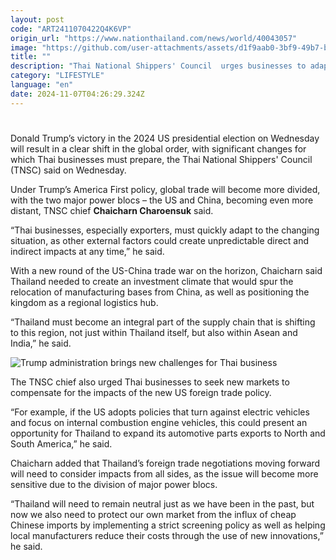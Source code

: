 ```yaml
---
layout: post
code: "ART2411070422Q4K6VP"
origin_url: "https://www.nationthailand.com/news/world/40043057"
image: "https://github.com/user-attachments/assets/d1f9aab0-3bf9-49b7-b57a-902d1ec4890e"
title: ""
description: "Thai National Shippers' Council  urges businesses to adapt to the changes the US election will bring"
category: "LIFESTYLE"
language: "en"
date: 2024-11-07T04:26:29.324Z
---
```


# 









Donald Trump’s victory in the 2024 US presidential election on Wednesday will result in a clear shift in the global order, with significant changes for which Thai businesses must prepare, the Thai National Shippers' Council (TNSC) said on Wednesday.

Under Trump’s America First policy, global trade will become more divided, with the two major power blocs – the US and China, becoming even more distant, TNSC chief **Chaicharn Charoensuk** said.

“Thai businesses, especially exporters, must quickly adapt to the changing situation, as other external factors could create unpredictable direct and indirect impacts at any time,” he said.

With a new round of the US-China trade war on the horizon, Chaicharn said Thailand needed to create an investment climate that would spur the relocation of manufacturing bases from China, as well as positioning the kingdom as a regional logistics hub.

“Thailand must become an integral part of the supply chain that is shifting to this region, not just within Thailand itself, but also within Asean and India,” he said.

  ![Trump administration brings new challenges for Thai business](https://github.com/user-attachments/assets/5a3cc9cc-5f68-4869-83f7-dbb4e7118d20)

The TNSC chief also urged Thai businesses to seek new markets to compensate for the impacts of the new US foreign trade policy.

“For example, if the US adopts policies that turn against electric vehicles and focus on internal combustion engine vehicles, this could present an opportunity for Thailand to expand its automotive parts exports to North and South America,” he said.

Chaicharn added that Thailand’s foreign trade negotiations moving forward will need to consider impacts from all sides, as the issue will become more sensitive due to the division of major power blocs.

“Thailand will need to remain neutral just as we have been in the past, but now we also need to protect our own market from the influx of cheap Chinese imports by implementing a strict screening policy as well as helping local manufacturers reduce their costs through the use of new innovations,” he said.